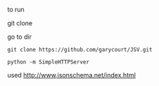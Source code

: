 to run

git clone

go to dir

`git clone https://github.com/garycourt/JSV.git`

`python -m SimpleHTTPServer`



used
http://www.jsonschema.net/index.html
